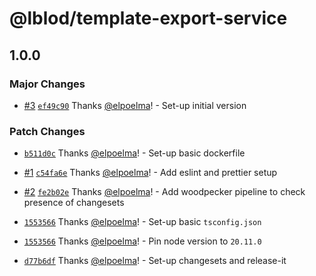 # @lblod/template-export-service

## 1.0.0

### Major Changes

- [#3](https://github.com/lblod/template-export-service/pull/3) [`ef49c90`](https://github.com/lblod/template-export-service/commit/ef49c90533d17513dd8a8851d235e1811926d8f3) Thanks [@elpoelma](https://github.com/elpoelma)! - Set-up initial version

### Patch Changes

- [`b511d0c`](https://github.com/lblod/template-export-service/commit/b511d0cff6910f72cc1627c4f8a3adb7e36e7e0a) Thanks [@elpoelma](https://github.com/elpoelma)! - Set-up basic dockerfile

- [#1](https://github.com/lblod/template-export-service/pull/1) [`c54fa6e`](https://github.com/lblod/template-export-service/commit/c54fa6e31873e39dc6a5cb073886bdf7135ec803) Thanks [@elpoelma](https://github.com/elpoelma)! - Add eslint and prettier setup

- [#2](https://github.com/lblod/template-export-service/pull/2) [`fe2b02e`](https://github.com/lblod/template-export-service/commit/fe2b02eb121f5dab0478dd272c6bf76d6adc3933) Thanks [@elpoelma](https://github.com/elpoelma)! - Add woodpecker pipeline to check presence of changesets

- [`1553566`](https://github.com/lblod/template-export-service/commit/155356612fc018d73a42fefb00d3371efc1f67ac) Thanks [@elpoelma](https://github.com/elpoelma)! - Set-up basic `tsconfig.json`

- [`1553566`](https://github.com/lblod/template-export-service/commit/155356612fc018d73a42fefb00d3371efc1f67ac) Thanks [@elpoelma](https://github.com/elpoelma)! - Pin node version to `20.11.0`

- [`d77b6df`](https://github.com/lblod/template-export-service/commit/d77b6df7f17b5d65d8476c9b0e625613525b294d) Thanks [@elpoelma](https://github.com/elpoelma)! - Set-up changesets and release-it
